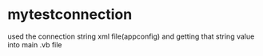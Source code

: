 # mytestconnection
used the connection string xml file(appconfig) and getting that string value into main .vb file 
